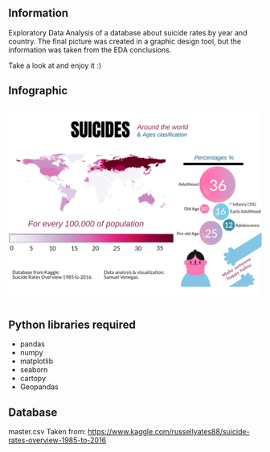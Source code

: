 ## Information
Exploratory Data Analysis of a database about suicide rates by year and country. The final picture was created in a graphic design tool, but the information was taken from the EDA conclusions.

Take a look at and enjoy it :)


## Infographic
![Picture](/Infographic.jpg)


## Python libraries required
- pandas
- numpy
- matplotlib
- seaborn
- cartopy
- Geopandas


## Database
master.csv
Taken from: https://www.kaggle.com/russellyates88/suicide-rates-overview-1985-to-2016
